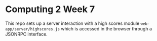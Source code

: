 # Computing 2 Week 7

This repo sets up a server interaction with a high scores module
`web-app/server/highscores.js` which is accessed in the browser through a
JSONRPC interface.
